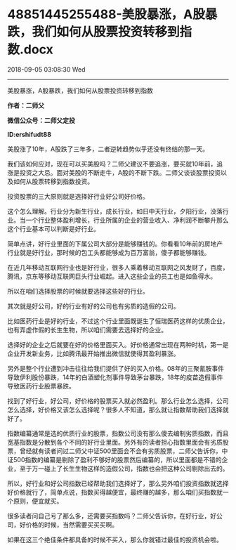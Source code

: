 # 48851445255488-美股暴涨，A股暴跌，我们如何从股票投资转移到指数.docx

2018-09-05 03:08:30 Wed

----

美股暴涨，A股暴跌，我们如何从股票投资转移到指数

__作者：二师父__

__微信公众号：二师父定投__

__ID:ershifudt88__

美股涨了10年，A股跌了三年多，二者逆转趋势似乎还没有终结的那一天。

我们该如何应对，现在可以买美股吗？二师父建议不要追涨，要买就10年前，追涨是投资之大忌。面对美股的不断走牛，A股的不断下跌。二师父谈谈股票投资以及如何从股票转移到指数投资。

投资股票的三大原则就是选择好行业好公司好价格。

这个怎么理解。行业分为新生行业，成长行业，如日中天行业，夕阳行业，没落行业。当一个行业整体盈利增长，行业所属的企业的营业收入、净利润不断攀升那么这个行业基本可以判断是好行业。

简单点讲，好行业里面的下属公司大部分是能够赚钱的。你看看10年前的房地产行业就是好行业，那时候的包工头都能够成为百万富翁，傻子都能够赚钱。

在近几年移动互联网行业也是好行业，很多人乘着移动互联网之风发财了，百度，腾讯，京东等移动互联网巨头行业崛起。进入这些企业的员工也是如鱼得水。

所以在咱们选择股票的时候就要选择这些好的行业。

其次就是好公司，好的行业有好的公司也有劣质的造假的公司。

比如医药行业是好的行业，不过这个行业里面既诞生了恒瑞医药这样的优质企业，也有弄虚作假的长生生物，所以咱们需要去选择好的企业。

选择好的企业之后就要在好的价格里面买入。好价格通常出现在两种时机，第一是企业开发新业务，比如腾讯最开始推出微信就使得其盈利暴涨。

另外是整个行业遭到冲击往往给我们提供了好的买入价格。08年的三聚氰胺事件导致伊利股份暴跌，14年的白酒塑化剂事件导致茅台暴跌，18年的疫苗造假事件导致医药行业股票暴跌。

找到了好行业，好公司，好价格的股票买入就必然盈利。那么行业怎么选择，公司怎么选择，好价格又该怎么选择呢？很多人不知道，那么就让指数帮助我们选择就好了。

指数编纂通常是选的优质行业的股票，指数公司没有那么傻去编制劣质指数，而且宽基指数是分散到各个不同的好行业里面。另外有的读者担心指数里面会有劣质股票，曾经就有读者问过二师父中证500里面会不会有劣质股票，二师父告诉你，中证500指数的编纂是剔除了盈利不够好的股票然后编纂的，所以里面都是不错的企业，至于万一碰上了长生生物这样的造假公司，指数也会把这种公司剔除出去的。

所以，好行业和好公司指数已经帮助我们选择好了，那么另外咱们投资指数就选择好价格就行了，简单点说，指数买得越便宜，最终赚的越多，那么咱们买指数就一个原则，便宜就买。

很多读者问自己亏了那么多，还需要买指数吗？二师父告诉你，在好行业，好公司，好价格的时候，当然需要买买买啊。

如果在这三个绝佳条件都具备的时候不买入，那么你就错过最佳的投资机会啦。

